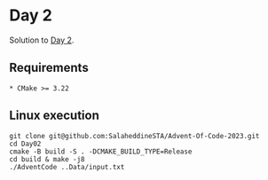 # Day 2
Solution to [Day 2](https://adventofcode.com/2023/day/2).


## Requirements
    * CMake >= 3.22


## Linux execution

```
git clone git@github.com:SalaheddineSTA/Advent-Of-Code-2023.git
cd Day02
cmake -B build -S . -DCMAKE_BUILD_TYPE=Release
cd build & make -j8
./AdventCode ..Data/input.txt
```